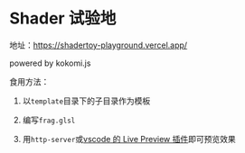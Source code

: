 # Shader 试验地

地址：https://shadertoy-playground.vercel.app/

powered by kokomi.js

食用方法：

1. 以`template`目录下的子目录作为模板

2. 编写`frag.glsl`

3. 用`http-server`或[vscode 的 Live Preview 插件](https://marketplace.visualstudio.com/items?itemName=ms-vscode.live-server)即可预览效果
